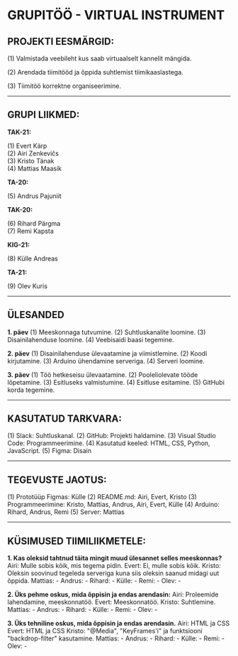 # GRUPITÖÖ - VIRTUAL INSTRUMENT

## PROJEKTI EESMÄRGID:
(1) Valmistada veebileht kus saab virtuaalselt kannelit mängida.

(2) Arendada tiimitööd ja õppida suhtlemist tiimikaaslastega.

(3) Tiimitöö korrektne organiseerimine.

----------------------------------------------------------------------------------------------------------------------------------------------------------

## GRUPI LIIKMED:
**TAK-21:**

(1) Evert Kärp          
(2) Airi Zenkevičs      
(3) Kristo Tänak        
(4) Mattias Maasik

**TA-20:**

(5) Andrus Pajuniit

**TAK-20:**

(6) Rihard Pärgma   
(7) Remi Kapsta

**KIG-21:**

(8) Külle Andreas

**TA-21:**

(9) Olev Kuris

----------------------------------------------------------------------------------------------------------------------------------------------------------

## ÜLESANDED
**1. päev**
(1) Meeskonnaga tutvumine.
(2) Suhtluskanalite loomine.
(3) Disainilahenduse loomine.
(4) Veebisaidi baasi tegemine.

**2. päev**
(1) Disainilahenduse ülevaatamine ja viimistlemine.
(2) Koodi kirjutamine.
(3) Arduino ühendamine serveriga.
(4) Serveri loomine.

**3. päev**
(1) Töö hetkeseisu ülevaatamine.
(2) Pooleliolevate tööde lõpetamine.
(3) Esitluseks valmistumine.
(4) Esitluse esitamine.
(5) GitHubi korda tegemine.

----------------------------------------------------------------------------------------------------------------------------------------------------------

## KASUTATUD TARKVARA:
(1) Slack:                  Suhtluskanal.
(2) GitHub:                 Projekti haldamine.
(3) Visual Studio Code:     Programmeerimine.
(4) Kasutatud keeled:       HTML, CSS, Python, JavaScript.
(5) Figma:                  Disain

----------------------------------------------------------------------------------------------------------------------------------------------------------

## TEGEVUSTE JAOTUS:
(1) Prototüüp Figmas:       Külle
(2) README.md:              Airi, Evert, Kristo
(3) Programmeerimine:       Kristo, Mattias, Andrus, Airi, Evert, Külle
(4) Arduino:                Rihard, Andrus, Remi
(5) Server:                 Mattias

----------------------------------------------------------------------------------------------------------------------------------------------------------

## KÜSIMUSED TIIMILIIKMETELE: 
**1. Kas oleksid tahtnud täita mingit muud ülesannet selles meeskonnas?**
Airi:                       Mulle sobis kõik, mis tegema pidin.
Evert:                      Ei, mulle sobis kõik.
Kristo:                     Oleksin soovinud tegeleda serveriga kuna siis oleksin saanud midagi uut õppida.
Mattias:                    - 
Andrus:                     -
Rihard:                     -
Külle:                      - 
Remi:                       -
Olev:                       -
  
**2. Üks pehme oskus, mida õppisin ja endas arendasin:**
Airi:                       Proleemide lahendamine, meeskonnatöö. 
Evert:                      Meeskonnatöö. 
Kristo:                     Suhtlemine.
Mattias:                    - 
Andrus:                     -
Rihard:                     -
Külle:                      - 
Remi:                       -
Olev:                       -
  
**3. Üks tehniline oskus, mida õppisin ja endas arendasin.**
Airi:                       HTML ja CSS
Evert:                      HTML ja CSS
Kristo:                     "@Media", "KeyFrames'i" ja funktsiooni "backdrop-filter" kasutamine.
Mattias:                    - 
Andrus:                     -
Rihard:                     -
Külle:                      - 
Remi:                       -
Olev:                       -
